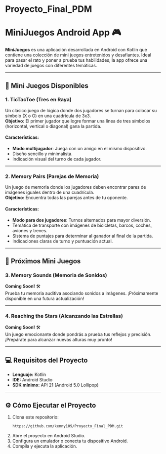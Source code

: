 # Proyecto_Final_PDM
# MiniJuegos Android App 🎮

**MiniJuegos** es una aplicación desarrollada en Android con Kotlin que contiene una colección de mini juegos entretenidos y desafiantes. Ideal para pasar el rato y poner a prueba tus habilidades, la app ofrece una variedad de juegos con diferentes temáticas.

---

## 🎲 **Mini Juegos Disponibles**

### 1. **TicTacToe (Tres en Raya)**  
Un clásico juego de lógica donde dos jugadores se turnan para colocar su símbolo (X o O) en una cuadrícula de 3x3.  
**Objetivo:** El primer jugador que logre formar una línea de tres símbolos (horizontal, vertical o diagonal) gana la partida.  

#### Características:  
- **Modo multijugador**: Juega con un amigo en el mismo dispositivo.  
- Diseño sencillo y minimalista.  
- Indicación visual del turno de cada jugador.

---

### 2. **Memory Pairs (Parejas de Memoria)**  
Un juego de memoria donde los jugadores deben encontrar pares de imágenes iguales dentro de una cuadrícula.  
**Objetivo:** Encuentra todas las parejas antes de tu oponente.  

#### Características:  
- **Modo para dos jugadores**: Turnos alternados para mayor diversión.  
- Temática de transporte con imágenes de bicicletas, barcos, coches, aviones y trenes.  
- Sistema de puntajes para determinar al ganador al final de la partida.  
- Indicaciones claras de turno y puntuación actual.  

---

## 🚀 **Próximos Mini Juegos**

### 3. **Memory Sounds (Memoria de Sonidos)**  
**Coming Soon!** 🛠  
Prueba tu memoria auditiva asociando sonidos a imágenes. ¡Próximamente disponible en una futura actualización!

---

### 4. **Reaching the Stars (Alcanzando las Estrellas)**  
**Coming Soon!** 🛠  
Un juego emocionante donde pondrás a prueba tus reflejos y precisión. ¡Prepárate para alcanzar nuevas alturas muy pronto!

---

## 💻 **Requisitos del Proyecto**

- **Lenguaje:** Kotlin  
- **IDE:** Android Studio  
- **SDK mínimo:** API 21 (Android 5.0 Lollipop)

---

## ⚙️ **Cómo Ejecutar el Proyecto**

1. Clona este repositorio:  
   ```bash
   https://github.com/kenny109/Proyecto_Final_PDM.git
2. Abre el proyecto en Android Studio.
3. Configura un emulador o conecta tu dispositivo Android.
4. Compila y ejecuta la aplicación.
